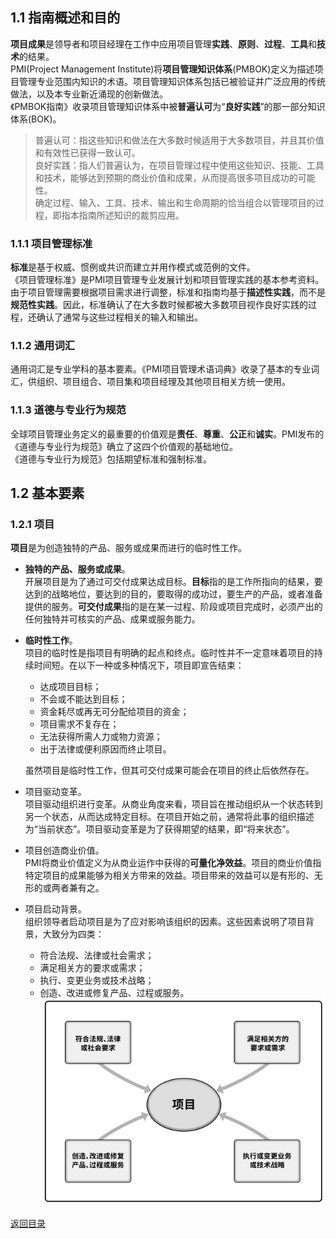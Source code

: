 ## 1.1 指南概述和目的
**项目成果**是领导者和项目经理在工作中应用项目管理**实践**、**原则**、**过程**、**工具**和**技术**的结果。  
PMI(Project Management Institute)将**项目管理知识体系**(PMBOK)定义为描述项目管理专业范围内知识的术语。项目管理知识体系包括已被验证并广泛应用的传统做法，以及本专业新近涌现的创新做法。  
《PMBOK指南》收录项目管理知识体系中被**普遍认可**为“**良好实践**”的那一部分知识体系(BOK)。  
> 普遍认可：指这些知识和做法在大多数时候适用于大多数项目，并且其价值和有效性已获得一致认可。  
> 良好实践：指人们普遍认为，在项目管理过程中使用这些知识、技能、工具和技术，能够达到预期的商业价值和成果，从而提高很多项目成功的可能性。  
确定过程、输入、工具、技术、输出和生命周期的恰当组合以管理项目的过程，即指本指南所述知识的裁剪应用。  
### 1.1.1 项目管理标准
**标准**是基于权威、惯例或共识而建立并用作模式或范例的文件。  
《项目管理标准》是PMI项目管理专业发展计划和项目管理实践的基本参考资料。由于项目管理需要根据项目需求进行调整，标准和指南均基于**描述性实践**，而不是**规范性实践**。因此，标准确认了在大多数时候都被大多数项目视作良好实践的过程，还确认了通常与这些过程相关的输入和输出。  

### 1.1.2 通用词汇
通用词汇是专业学科的基本要素。《PMI项目管理术语词典》收录了基本的专业词汇，供组织、项目组合、项目集和项目经理及其他项目相关方统一使用。

### 1.1.3 道德与专业行为规范
全球项目管理业务定义的最重要的价值观是**责任**、**尊重**、**公正**和**诚实**。PMI发布的《道德与专业行为规范》确立了这四个价值观的基础地位。  
《道德与专业行为规范》包括期望标准和强制标准。  

## 1.2 基本要素

### 1.2.1 项目
**项目**是为创造独特的产品、服务或成果而进行的临时性工作。  
+ **独特的产品、服务或成果**。  
  开展项目是为了通过可交付成果达成目标。**目标**指的是工作所指向的结果，要达到的战略地位，要达到的目的，要取得的成功过，要生产的产品，或者准备提供的服务。**可交付成果**指的是在某一过程、阶段或项目完成时，必须产出的任何独特并可核实的产品、成果或服务能力。  
+ **临时性工作**。  
  项目的临时性是指项目有明确的起点和终点。临时性并不一定意味着项目的持续时间短。在以下一种或多种情况下，项目即宣告结束：  
	- 达成项目目标；
	- 不会或不能达到目标；
	- 资金耗尽或再无可分配给项目的资金；
	- 项目需求不复存在；
	- 无法获得所需人力或物力资源；
	- 出于法律或便利原因而终止项目。  
	
  虽然项目是临时性工作，但其可交付成果可能会在项目的终止后依然存在。  
+ 项目驱动变革。  
  项目驱动组织进行变革。从商业角度来看，项目旨在推动组织从一个状态转到另一个状态，从而达成特定目标。在项目开始之前，通常将此事的组织描述为“当前状态”。项目驱动变革是为了获得期望的结果，即“将来状态”。  
+ 项目创造商业价值。  
  PMI将商业价值定义为从商业运作中获得的**可量化净效益**。项目的商业价值指特定项目的成果能够为相关方带来的效益。项目带来的效益可以是有形的、无形的或两者兼有之。  
+ 项目启动背景。  
  组织领导者启动项目是为了应对影响该组织的因素。这些因素说明了项目背景，大致分为四类：  
	- 符合法规、法律或社会需求；
	- 满足相关方的要求或需求；
	- 执行、变更业务或技术战略；
	- 创造、改进或修复产品、过程或服务。  
	![项目启动背景](../../static/Part.1/01/项目启动背景.jpg)
  
  
  

[返回目录](../../00.目录.md)